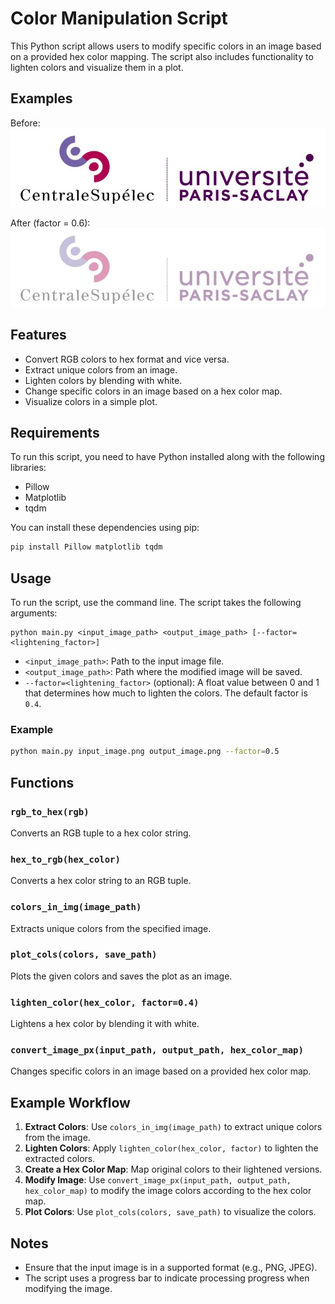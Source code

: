 # Color Manipulation Script

This Python script allows users to modify specific colors in an image based on a provided hex color mapping. The script also includes functionality to lighten colors and visualize them in a plot.

## Examples

Before:
![Before](Centralesupelec_logo.jpeg)

After (factor = 0.6):
![After](Centralesupelec_logo_Changed.jpeg)

## Features

- Convert RGB colors to hex format and vice versa.
- Extract unique colors from an image.
- Lighten colors by blending with white.
- Change specific colors in an image based on a hex color map.
- Visualize colors in a simple plot.

## Requirements

To run this script, you need to have Python installed along with the following libraries:

- Pillow
- Matplotlib
- tqdm

You can install these dependencies using pip:

```bash
pip install Pillow matplotlib tqdm
```

## Usage

To run the script, use the command line. The script takes the following arguments:

```
python main.py <input_image_path> <output_image_path> [--factor=<lightening_factor>]
```

- `<input_image_path>`: Path to the input image file.
- `<output_image_path>`: Path where the modified image will be saved.
- `--factor=<lightening_factor>` (optional): A float value between 0 and 1 that determines how much to lighten the colors. The default factor is `0.4`.

### Example

```bash
python main.py input_image.png output_image.png --factor=0.5
```

## Functions

### `rgb_to_hex(rgb)`

Converts an RGB tuple to a hex color string.

### `hex_to_rgb(hex_color)`

Converts a hex color string to an RGB tuple.

### `colors_in_img(image_path)`

Extracts unique colors from the specified image.

### `plot_cols(colors, save_path)`

Plots the given colors and saves the plot as an image.

### `lighten_color(hex_color, factor=0.4)`

Lightens a hex color by blending it with white.

### `convert_image_px(input_path, output_path, hex_color_map)`

Changes specific colors in an image based on a provided hex color map.

## Example Workflow

1. **Extract Colors**: Use `colors_in_img(image_path)` to extract unique colors from the image.
2. **Lighten Colors**: Apply `lighten_color(hex_color, factor)` to lighten the extracted colors.
3. **Create a Hex Color Map**: Map original colors to their lightened versions.
4. **Modify Image**: Use `convert_image_px(input_path, output_path, hex_color_map)` to modify the image colors according to the hex color map.
5. **Plot Colors**: Use `plot_cols(colors, save_path)` to visualize the colors.

## Notes

- Ensure that the input image is in a supported format (e.g., PNG, JPEG).
- The script uses a progress bar to indicate processing progress when modifying the image.

